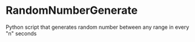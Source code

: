 # RandomNumberGenerate
Python script that generates random number between any range in every "n" seconds
